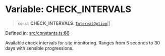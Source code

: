 # Variable: CHECK\_INTERVALS

> `const` **CHECK\_INTERVALS**: [`IntervalOption`](../interfaces/IntervalOption.md)[]

Defined in: [src/constants.ts:66](https://github.com/Nick2bad4u/Uptime-Watcher/blob/8a1973382d5fe14c52996ecda381894eb7ecd4a6/src/constants.ts#L66)

Available check intervals for site monitoring.
Ranges from 5 seconds to 30 days with sensible progressions.
